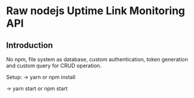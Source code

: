 # Raw nodejs Uptime Link Monitoring API

## Introduction
No npm, file system as database, custom authentication, token generation and custom
query for CRUD operation.

Setup:
-> yarn or npm install

-> yarn start or npm start
